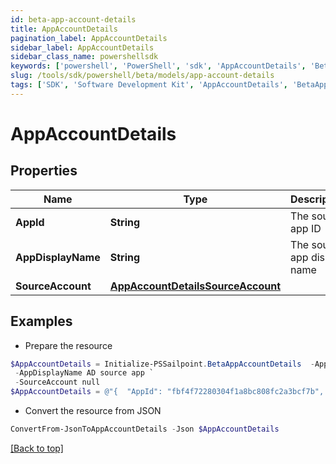 ```yaml
---
id: beta-app-account-details
title: AppAccountDetails
pagination_label: AppAccountDetails
sidebar_label: AppAccountDetails
sidebar_class_name: powershellsdk
keywords: ['powershell', 'PowerShell', 'sdk', 'AppAccountDetails', 'BetaAppAccountDetails'] 
slug: /tools/sdk/powershell/beta/models/app-account-details
tags: ['SDK', 'Software Development Kit', 'AppAccountDetails', 'BetaAppAccountDetails']
---
```



# AppAccountDetails

## Properties

Name | Type | Description | Notes
------------ | ------------- | ------------- | -------------
**AppId** | **String** | The source app ID | [optional] 
**AppDisplayName** | **String** | The source app display name | [optional] 
**SourceAccount** | [**AppAccountDetailsSourceAccount**](app-account-details-source-account) |  | [optional] 

## Examples

- Prepare the resource
```powershell
$AppAccountDetails = Initialize-PSSailpoint.BetaAppAccountDetails  -AppId fbf4f72280304f1a8bc808fc2a3bcf7b `
 -AppDisplayName AD source app `
 -SourceAccount null
$AppAccountDetails = @"{  "AppId": "fbf4f72280304f1a8bc808fc2a3bcf7b", "AppDisplayName": "AD source app", "SourceAccount": "null "}"@
```

- Convert the resource from JSON
```powershell
ConvertFrom-JsonToAppAccountDetails -Json $AppAccountDetails
```


[[Back to top]](#) 

